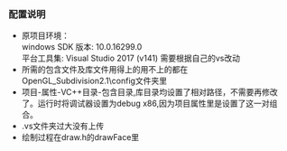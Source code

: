### 配置说明
* 原项目环境：  
    windows SDK 版本: 10.0.16299.0  
    平台工具集: Visual Studio 2017 (v141)
    需要根据自己的vs改动
* 所需的包含文件及库文件用得上的用不上的都在OpenGL_Subdivision2.1\config文件夹里
* 项目-属性-VC++目录-包含目录,库目录均设置了相对路径，不需要再修改了。运行时将调试器设置为debug x86,因为项目属性里是设置了这一对组合。
* .vs文件夹过大没有上传
* 绘制过程在draw.h的drawFace里